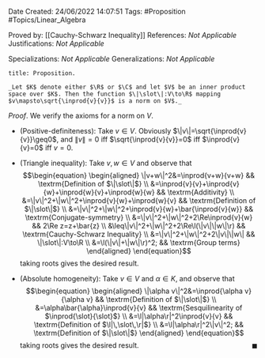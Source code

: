 <div class="topSpace"></div>

Date Created: 24/06/2022 14:07:51
Tags: #Proposition #Topics/Linear_Algebra

Proved by: [[Cauchy-Schwarz Inequality]]
References: _Not Applicable_
Justifications: _Not Applicable_

Specializations: _Not Applicable_
Generalizations: _Not Applicable_

``` ad-Proposition
title: Proposition.

_Let $K$ denote either $\R$ or $\C$ and let $V$ be an inner product space over $K$. Then the function $\|\slot\|:V\to\R$ mapping $v\mapsto\sqrt{\inprod{v}{v}}$ is a norm on $V$._

```

_Proof_. We verify the axioms for a norm on $V$.
* (Positive-definiteness): Take $v\in V$. Obviously $\|v\|=\sqrt{\inprod{v}{v}}\geq0$, and $\|v\|=0$ iff $\sqrt{\inprod{v}{v}}=0$ iff $\inprod{v}{v}=0$ iff $v=0$.

* (Triangle inequality): Take $v,w\in V$ and observe that
$$\begin{equation}
    \begin{aligned}
        \|v+w\|^2&=\inprod{v+w}{v+w} && \textrm{Definition of $\|\slot\|$} \\
        &=\inprod{v}{v}+\inprod{v}{w}+\inprod{w}{v}+\inprod{w}{w} && \textrm{Additivity} \\
        &=\|v\|^2+\|w\|^2+\inprod{v}{w}+\inprod{w}{v} && \textrm{Definition of $\|\slot\|$} \\
        &=\|v\|^2+\|w\|^2+\inprod{v}{w}+\bar{\inprod{v}{w}} && \textrm{Conjugate-symmetry} \\
        &=\|v\|^2+\|w\|^2+2\Re\inprod{v}{w} && 2\Re z=z+\bar{z} \\
        &\leq\|v\|^2+\|w\|^2+2\Re\l(\|v\|\|w\|\r) && \textrm{Cauchy-Schwarz Inequality} \\
        &=\|v\|^2+\|w\|^2+2\|v\|\|w\| && \|\slot\|:V\to\R \\
        &=\l(\|v\|+\|w\|\r)^2; && \textrm{Group terms}
    \end{aligned}
\end{equation}$$
taking roots gives the desired result.
* (Absolute homogeneity): Take $v\in V$ and $\alpha\in K$, and observe that
$$\begin{equation}
    \begin{aligned}
        \|\alpha v\|^2&=\inprod{\alpha v}{\alpha v} && \textrm{Definition of $\|\slot\|$} \\
        &=\alpha\bar{\alpha}\inprod{v}{v} && \textrm{Sesquilinearity of $\inprod{\slot}{\slot}$} \\
        &=\l|\alpha\r|^2\inprod{v}{v} && \textrm{Definition of $\l|\,\slot\,\r|$} \\
        &=\l|\alpha\r|^2\|v\|^2; && \textrm{Definition of $\|\slot\|$}
    \end{aligned}
\end{equation}$$
taking roots gives the desired result.<span style="float:right;">$\blacksquare$</span>
